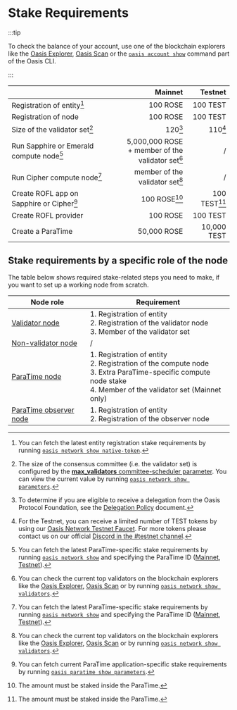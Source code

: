 # Stake Requirements

:::tip

To check the balance of your account, use one of the blockchain explorers like
the [Oasis Explorer], [Oasis Scan] or the [`oasis account show`] command part
of the Oasis CLI.

:::

|                                                         |                                                   Mainnet |                           Testnet |
|---------------------------------------------------------|----------------------------------------------------------:|----------------------------------:|
| Registration of entity[^entity-reg]                     |                                                  100 ROSE |                          100 TEST |
| Registration of node                                    |                                                  100 ROSE |                          100 TEST |
| Size of the validator set[^validator-set]               |                               120[^validator-set-mainnet] |       110[^validator-set-testnet] |
| Run Sapphire or Emerald compute node[^compute-node]     | 5,000,000 ROSE<br/>+ member of the validator set[^member] |                                 / |
| Run Cipher compute node[^compute-node]                  |                      member of the validator set[^member] |                                 / |
| Create ROFL app on Sapphire or Cipher[^rofl-app-create] |                         100 ROSE[^rofl-app-create-amount] | 100 TEST[^rofl-app-create-amount] |
| Create ROFL provider                                    |                                                  100 ROSE |                          100 TEST |
| Create a ParaTime                                       |                                               50,000 ROSE |                       10,000 TEST |

[^entity-reg]: You can fetch the latest entity registration stake requirements
by running [`oasis network show native-token`].

[^validator-set]: The size of the consensus committee (i.e. the validator set)
is configured by the [**max_validators** committee-scheduler parameter]. You can
view the current value by running [`oasis network show parameters`].

[^validator-set-mainnet]: To determine if you are eligible to receive a
delegation from the Oasis Protocol Foundation, see the [Delegation Policy]
document.

[^validator-set-testnet]: For the Testnet, you can receive a limited number of
TEST tokens by using our [Oasis Network Testnet Faucet][faucet-testnet]. For
more tokens please contact us on our official [Discord in the #testnet channel][discord].

[^member]: You can check the current top validators on the blockchain explorers
like the [Oasis Explorer][oasis-explorer-validators],
[Oasis Scan][oasis-scan-validators] or by running
[`oasis network show validators`].

[^compute-node]: You can fetch the latest ParaTime-specific stake requirements
by running [`oasis network show`] and specifying the ParaTime ID ([Mainnet], [Testnet]).

[^rofl-app-create]: You can fetch current ParaTime application-specific stake
requirements by running [`oasis paratime show parameters`].

[^rofl-app-create-amount]: The amount must be staked inside the ParaTime.

## Stake requirements by a specific role of the node

The table below shows required stake-related steps you need to make, if you
want to set up a working node from scratch.

| Node role              | Requirement                                                                                                                                                          |
|------------------------|----------------------------------------------------------------------------------------------------------------------------------------------------------------------|
| [Validator node]       | 1. Registration of entity<br/>2. Registration of the validator node<br/>3. Member of the validator set                                                               |
| [Non-validator node]   | /                                                                                                                                                                    |
| [ParaTime node]        | 1. Registration of entity<br/>2. Registration of the compute node<br/>3. Extra ParaTime-specific compute node stake<br/>4. Member of the validator set (Mainnet only) |
| [ParaTime observer node] | 1. Registration of entity<br/>2. Registration of the observer node |                                                                                                 |

[Validator node]: ../validator-node.mdx
[Non-validator node]: ../non-validator-node.mdx
[ParaTime node]: ../paratime-node.mdx
[ParaTime client node]: ../paratime-client-node.mdx
[ParaTime observer node]: ../paratime-observer-node.mdx

[Oasis Explorer]: https://explorer.oasis.io/mainnet/consensus
[Oasis Scan]: https://www.oasisscan.com
[`oasis account show`]: ../../../build/tools/cli/account.md#show
[`oasis network show native-token`]: ../../../build/tools/cli/network.md#show-native-token
[oasis-explorer-validators]: https://explorer.oasis.io/mainnet/consensus/validators
[oasis-scan-validators]: https://www.oasisscan.com/validators
[`oasis network show validators`]: ../../../build/tools/cli/network.md#show-validators
[`oasis network show parameters`]: ../../../build/tools/cli/network.md#show-parameters
[Delegation Policy]: ../../../get-involved/delegation-policy.md
[**max_validators** committee-scheduler parameter]: ../../reference/genesis-doc.md#committee-scheduler
[faucet-testnet]: https://faucet.testnet.oasis.io/
[discord]: https://oasis.io/discord
[`oasis network show`]: ../../../build/tools/cli/network.md#show-id
[Mainnet]: ../../network/mainnet.md#paratimes
[Testnet]: ../../network/testnet.md#paratimes
[`oasis paratime show parameters`]: ../../../build/tools/cli/paratime.md#show-parameters
